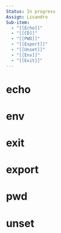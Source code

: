 ```yaml
---
Status: In progress
Assign: Lisandro
Sub-item:
  - "[[Echo]]"
  - "[[CD]]"
  - "[[PWD]]"
  - "[[Export]]"
  - "[[Unset]]"
  - "[[Env]]"
  - "[[Exit]]"
---
```

# echo
# env
# exit
# export
# pwd
# unset